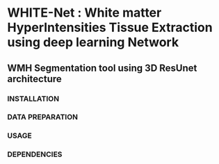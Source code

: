 # WHITE-Net : White matter HyperIntensities Tissue Extraction using deep learning Network

## WMH Segmentation tool using 3D ResUnet architecture

### INSTALLATION

### DATA PREPARATION 

### USAGE 


### DEPENDENCIES



